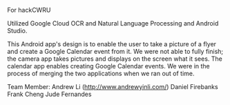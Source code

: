 For hackCWRU

Utilized Google Cloud OCR and Natural Language Processing and Android Studio.

This Android app's design is to enable the user to take a picture of a flyer and create a Google Calendar event from it. We were not able to fully finish; the camera app takes pictures and displays on the screen what it sees. The calendar app enables creating Google Calendar events. We were in the process of merging the two applications when we ran out of time.

Team Member:
Andrew Li (http://www.andrewyinli.com/)
Daniel Firebanks
Frank Cheng
Jude Fernandes
